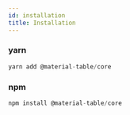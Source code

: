 ```yaml
---
id: installation
title: Installation
---
```


### yarn

```javascript
yarn add @material-table/core
```

### npm

```javascript
npm install @material-table/core
```
